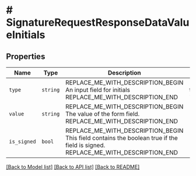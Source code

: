 # # SignatureRequestResponseDataValueInitials



## Properties

Name | Type | Description | Notes
------------ | ------------- | ------------- | -------------
| `type` | ```string``` | REPLACE_ME_WITH_DESCRIPTION_BEGIN An input field for initials REPLACE_ME_WITH_DESCRIPTION_END |  [default to 'initials'] |
| `value` | ```string``` | REPLACE_ME_WITH_DESCRIPTION_BEGIN The value of the form field. REPLACE_ME_WITH_DESCRIPTION_END |  |
| `is_signed` | ```bool``` | REPLACE_ME_WITH_DESCRIPTION_BEGIN This field contains the boolean true if the field is signed. REPLACE_ME_WITH_DESCRIPTION_END |  |

[[Back to Model list]](../../README.md#models) [[Back to API list]](../../README.md#endpoints) [[Back to README]](../../README.md)
